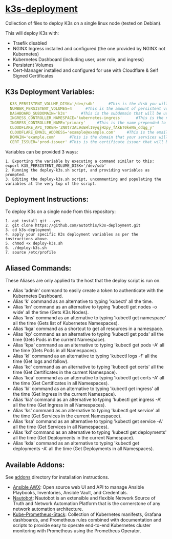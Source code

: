 [k3s-deployment](https://github.com/autothis/k3s-deployment)
===========================

Collection of files to deploy K3s on a single linux node (tested on Debian).

This will deploy K3s with:
  - Traefik disabled
  - NGINX Ingress installed and configured (the one provided by NGINX not Kubernetes)
  - Kubernetes Dashboard (including user, user role, and ingress)
  - Persistent Volumes
  - Cert-Manager installed and configured for use with Cloudflare & Self Signed Certificates

K3s Deployment Variables:
------------------------

```yml
  K3S_PERSISTENT_VOLUME_DISK='/dev/sdb'      #This is the disk you will be assigning Persistent Volumes to K3s from.
  NUMBER_PERSISTENT_VOLUMES=4      #This is the amount of persistent volumes to be created.
  DASHBOARD_SUBDOMAIN='k3s'      #This is the subdomain that will be used to serve your Kubernetes Dashboard.
  INGRESS_CONTROLLER_NAMESPACE='kubernetes-ingress'      #This is the namespace that the NGINX ingress will be deployed to.
  INGRESS_CONTROLLER_NAME='primary'     #This is the name prepended to the nginx-ingress pod name.
  CLOUDFLARE_API_TOKEN='ZN0tr3AL9sEHl19yqjHzpy_fAkET0keNn_ddqg_y'      #This is the cloudflare token to be used by cert-manager.
  CLOUDFLARE_EMAIL_ADDRESS='example@example.com'     #This is the email address that will be associated with your LetsEncrypt certificates.
  DOMAIN='example.com'      #This is the domain that your services will be available on.
  CERT_ISSUER='prod-issuer' #This is the certificate issuer that will be used to issue a certificate for the Kubernetes Dashboard e.g. 'prod-issuer' or 'selfsigned-issuer'"
```

  Variables can be provided 3 ways:

    1. Exporting the variable by executing a command similar to this: export K3S_PERSISTENT_VOLUME_DISK='/dev/sdb'
    2. Running the deploy-k3s.sh script, and providing variables as prompted.
    3. Editing the deploy-k3s.sh script, uncommenting and populating the variables at the very top of the script.

Deployment Instructions:
------------------------

  To deploy K3s on a single node from this repository:

    1. apt install git --yes
    2. git clone https://github.com/autothis/k3s-deployment.git
    3. cd k3s-deployment
    4. apply your specific K3s deployment variables as per the instructions above.
    5. chmod +x deploy-k3s.sh
    6. ./deploy-k3s.sh
    7. source /etc/profile

Aliased Commands:
-----------------

  These Aliases are only applied to the host that the deploy script is run on.

  - Alias 'admin' command to easily create a token to authenticate with the Kubernetes Dashboard.
  - Alias 'k' command as an alternative to typing 'kubectl' all the time.
  - Alias 'kn' command as an alternative to typing 'kubectl get nodes -o wide' all the time (Gets K3s Nodes).
  - Alias 'kns' command as an alternative to typing 'kubectl get namespace' all the time (Gets list of Kubernetes Namespaces).
  - Alias 'kga' command as a shortcut to get all resources in a namespace.
  - Alias 'kp' command as an alternative to typing 'kubectl get pods' all the time (Gets Pods in the current Namespace). 
  - Alias 'kpa' command as an alternative to typing 'kubectl get pods -A' all the time (Gets Pods in all Namespaces). 
  - Alias 'kl' command as an alternative to typing 'kubectl logs -f' all the time (Get logs and follow).
  - Alias 'kc' command as an alternative to typing 'kubectl get certs' all the time (Get Certificates in the current Namespace).
  - Alias 'kca' command as an alternative to typing 'kubectl get certs -A' all the time (Get Certificates in all Namespaces).
  - Alias 'ki' command as an alternative to typing 'kubectl get ingress' all the time (Get Ingress in the current Namespace).
  - Alias 'kia' command as an alternative to typing 'kubectl get ingress -A' all the time (Get Ingress in all Namespaces).
  - Alias 'ks' command as an alternative to typing 'kubectl get service' all the time (Get Services in the current Namespacec).
  - Alias 'ksa' command as an alternative to typing 'kubectl get service -A' all the time (Get Services in all Namespaces).
  - Alias 'kd' command as an alternative to typing 'kubectl get deployments' all the time (Get Deployments in the current Namespace).
  - Alias 'kda' command as an alternative to typing 'kubectl get deployments -A' all the time (Get Deployments in all Namespaces).

Available Addons:
-----------------

  See [addons](https://github.com/autothis/k3s-deployment/tree/main/addons) directory for installation instructions.
  
   - [Ansible AWX](https://k3s.autothis.org/addons/awx/): Open source web UI and API to manage Ansible Playbooks, Inventories, Ansible Vault, and Credentials.
   - [Nautobot](https://k3s.autothis.org/addons/nautobot): Nautobot is an extensible and flexible Network Source of Truth and Network Automation Platform that is the cornerstone of any network automation architecture.
   - [Kube-Prometheus-Stack](https://k3s.autothis.org/addons/kube-prometheus-stack): Collection of Kubernetes manifests, Grafana dashboards, and Prometheus rules combined with documentation and scripts to provide easy to operate end-to-end Kubernetes cluster monitoring with Prometheus using the Prometheus Operator.